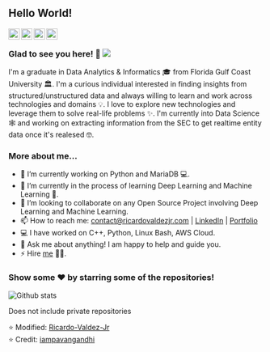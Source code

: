 <!---
Ricardo-Valdez-Jr/Ricardo-Valdez-Jr is a ✨ special ✨ repository because its `README.md` (this file) appears on your GitHub profile.
You can click the Preview link to take a look at your changes.
--->

## Hello World!</h2>

<a href="https://www.linkedin.com/in/ricardo-valdez">
  <img align="left" alt="Pavan's Linkdein" width="22px" src="https://cdn.jsdelivr.net/npm/simple-icons@v3/icons/linkedin.svg" />
</a>
<a href="https://github.com/Ricardo-Valdez-Jr">
  <img align="left" alt="Pavan's Github" width="22px" src="https://cdn.jsdelivr.net/npm/simple-icons@v3/icons/github.svg" />
</a>
<a href="https://www.instagram.com/ricardo_valdez_jr">
  <img align="left" alt="Pavan's Instagram" width="22px" src="https://cdn.jsdelivr.net/npm/simple-icons@v3/icons/instagram.svg" />
</a>
<a href="https://www.facebook.com/profile.php?id=100011122144049">
  <img align="left" alt="Pavan's Facebook" width="22px" src="https://cdn.jsdelivr.net/npm/simple-icons@v3/icons/facebook.svg" />
</a>

<br />

### Glad to see you here! 🤩 ![](https://visitor-badge.glitch.me/badge?page_id=Ricardo-Valdez-Jr.Ricardo-Valdez-Jr)

I'm a graduate in Data Analytics & Informatics 🎓 from Florida Gulf Coast University 🏛. I'm a curious individual interested in finding insights from structured/unstructured data and always willing to learn and work across technologies and domains 💡.
I love to explore new technologies and leverage them to solve real-life problems ✨. I'm currently into Data Science 🕸️ and working on extracting information from the SEC to get realtime entity data
once it's realesed 🤓.

### More about me...

- 🔭 I’m currently working on Python and MariaDB 💻.
- 🌱 I’m currently in the process of learning Deep Learning and Machine Learning 🚀.
- 👯 I’m looking to collaborate on any Open Source Project involving Deep Learning and Machine Learning.
- 📫 How to reach me: contact@ricardovaldezjr.com | [LinkedIn](https://www.linkedin.com/in/ricardo-valdez) | [Portfolio](https://www.ricardovaldezjr.com)
- 💻 I have worked on C++, Python, Linux Bash, AWS Cloud.
- 💬 Ask me about anything! I am happy to help and guide you.
- ⚡ Hire [me](mailto:contact@ricardovaldezjr.com?Subject=Hello%20Ricardo) 👨‍💻.

### Show some ❤️ by starring some of the repositories!

![Github stats](https://github-readme-stats.vercel.app/api?username=Ricardo-Valdez-Jr&show_icons=true&hide_border=true)

Does not include private repositories

⭐️ Modified: [Ricardo-Valdez-Jr](https://github.com/Ricardo-Valdez-Jr)</br>
⭐️ Credit: [iampavangandhi](https://github.com/iampavangandhi)

